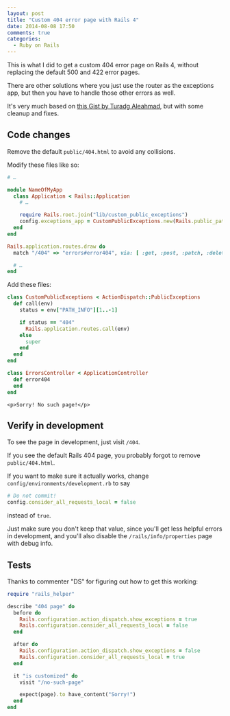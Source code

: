 ```yaml
---
layout: post
title: "Custom 404 error page with Rails 4"
date: 2014-08-08 17:50
comments: true
categories:
  - Ruby on Rails
---
```


This is what I did to get a custom 404 error page on Rails 4, without replacing the default 500 and 422 error pages.

There are other solutions where you just use the router as the exceptions app, but then you have to handle those other errors as well.

It's very much based on [this Gist by Turadg Aleahmad](https://gist.github.com/turadg/5570181), but with some cleanup and fixes.


## Code changes

Remove the default `public/404.html` to avoid any collisions.

Modify these files like so:

``` ruby config/application.rb
# …

module NameOfMyApp
  class Application < Rails::Application
    # …

    require Rails.root.join("lib/custom_public_exceptions")
    config.exceptions_app = CustomPublicExceptions.new(Rails.public_path)
  end
end
```

``` ruby config/routes.rb
Rails.application.routes.draw do
  match "/404" => "errors#error404", via: [ :get, :post, :patch, :delete ]

  # …
end
```

Add these files:

``` ruby lib/custom_public_exceptions.rb
class CustomPublicExceptions < ActionDispatch::PublicExceptions
  def call(env)
    status = env["PATH_INFO"][1..-1]

    if status == "404"
      Rails.application.routes.call(env)
    else
      super
    end
  end
end
```

``` ruby app/controllers/errors_controller.rb
class ErrorsController < ApplicationController
  def error404
  end
end
```

``` erb app/views/errors/error404.erb
<p>Sorry! No such page!</p>
```


## Verify in development

To see the page in development, just visit `/404`.

If you see the default Rails 404 page, you probably forgot to remove `public/404.html`.

If you want to make sure it actually works, change `config/environments/development.rb` to say

``` ruby
# Do not commit!
config.consider_all_requests_local = false
```

instead of `true`.

Just make sure you don't keep that value, since you'll get less helpful errors in development, and you'll also disable the `/rails/info/properties` page with debug info.


## Tests

Thanks to commenter "DS" for figuring out how to get this working:

``` ruby spec/features/errors_spec.rb
require "rails_helper"

describe "404 page" do
  before do
    Rails.configuration.action_dispatch.show_exceptions = true
    Rails.configuration.consider_all_requests_local = false
  end

  after do
    Rails.configuration.action_dispatch.show_exceptions = false
    Rails.configuration.consider_all_requests_local = true
  end

  it "is customized" do
    visit "/no-such-page"

    expect(page).to have_content("Sorry!")
  end
end
```
